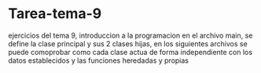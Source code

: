 # Tarea-tema-9
ejercicios del tema 9, introduccion a la programacion
en el archivo main, se define la clase principal y sus 2 clases hijas, en los siguientes archivos se puede comoprobar como cada clase actua de forma independiente con los datos establecidos y las funciones heredadas y propias
